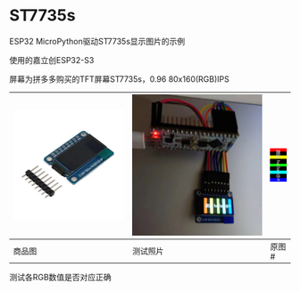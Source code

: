 # ST7735s
ESP32 MicroPython驱动ST7735s显示图片的示例

使用的嘉立创ESP32-S3

屏幕为拼多多购买的TFT屏幕ST7735s，0.96 80x160(RGB)IPS

| ![](https://github.com/zhai23/ST7735s/blob/main/%E6%8B%BC%E5%A4%9A%E5%A4%9A%E8%B4%AD%E4%B9%B0%E5%9B%BE.jpg) | ![](https://github.com/zhai23/ST7735s/blob/main/%E6%B5%8B%E8%AF%95%E5%9B%BE.jpg) | ![](https://github.com/zhai23/ST7735s/blob/main/mpy/a4.bmp) |
| ------------------------------------------------------------ | ------------------------------------------------------------ | ----------------------------------------------------------- |
| 商品图                                                       | 测试照片                                                     | 原图          #                                                        |

测试各RGB数值是否对应正确
